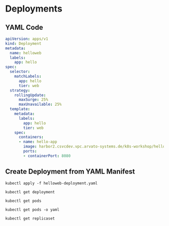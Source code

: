 # Deployments

## YAML Code
```yaml
apiVersion: apps/v1
kind: Deployment
metadata:
  name: helloweb
  labels:
    app: hello
spec:
  selector:
    matchLabels:
      app: hello
      tier: web
  strategy:
    rollingUpdate:
      maxSurge: 25%
      maxUnavailable: 25%
  template:
    metadata:
      labels:
        app: hello
        tier: web
    spec:
      containers:
      - name: hello-app
        image: harbor2.csvcdev.vpc.arvato-systems.de/k8s-workshop/hello-app:1.0
        ports:
        - containerPort: 8080
```

## Create Deployment from YAML Manifest

    kubectl apply -f helloweb-deployment.yaml

    kubectl get deployment

    kubectl get pods

    kubectl get pods -o yaml

    kubectl get replicaset

    

  

